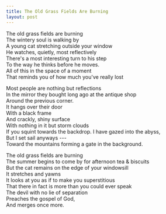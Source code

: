 ```yaml
---
title: The Old Grass Fields Are Burning
layout: post 
---
```


The old grass fields are burning \
The wintery soul is walking by \
A young cat stretching outside your window \
He watches, quietly, most reflectively \
There's a most interesting turn to his step \
To the way he thinks before he moves. \
All of this in the space of a moment \
That reminds you of how much you've really lost 

Most people are nothing but reflections \
In the mirror they bought long ago at the antique shop \
Around the previous corner. \
It hangs over their door \
With a black frame \
And crackly, shiny surface \
With nothing in it but storm clouds \
If you squint towards the backdrop.
I have gazed into the abyss, \
But I set sail anyways --- \
Toward the mountains forming a gate in the background.

The old grass fields are burning \
The summer begins to come by for afternoon tea & biscuits \
But the cat remains on the edge of your windowsill \
It stretches and yawns \
It looks at you as if to make you superstitious \
That there in fact is more than you could ever speak \
The devil with no lie of separation \
Preaches the gospel of God, \
And merges once more.


 